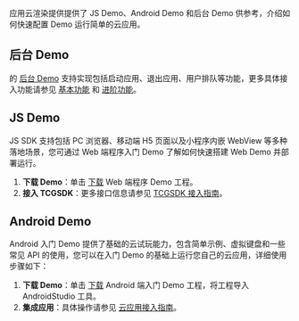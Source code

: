 应用云渲染提供提供了 JS Demo、Android Demo 和后台 Demo 供参考，介绍如何快速配置 Demo 运行简单的云应用。
## 后台 Demo
的 [后台 Demo](https://github.com/tencentyun/car-server-demo) 支持实现包括启动应用、退出应用、用户排队等功能，更多具体接入功能请参见 [基本功能](https://cloud.tencent.com/document/product/1547/78126 ) 和 [进阶功能](https://cloud.tencent.com/document/product/1547/78127)。

## JS Demo
JS SDK 支持包括 PC 浏览器、移动端 H5 页面以及小程序内嵌 WebView 等多种落地场景，您可通过 Web 端程序入门 Demo 了解如何快速搭建 Web Demo 并部署运行。
1. **下载 Demo**：单击 [下载](https://github.com/tencentyun/cloudgame-js-sdk/tree/master/samples) Web 端程序 Demo 工程。
2. **接入 TCGSDK**：更多接口信息请参见 [TCGSDK 接入指南](https://ex.cloud-gaming.myqcloud.com/cloud_gaming_web/docs/index.html)。

## Android Demo
Android 入门 Demo 提供了基础的云试玩能力，包含简单示例、虚拟键盘和一些常见 API 的使用，您可以在入门 Demo 的基础上运行您自己的云应用，详细使用步骤如下：
1. **下载 Demo**：单击 [下载](https://github.com/tencentyun/cloudgame-android-sdk/tree/master/TcrSdk/Demo) Android 端入门 Demo 工程，将工程导入 AndroidStudio 工具。
2. **集成应用**：具体操作请参见 [云应用接入指南](https://github.com/tencentyun/cloudgame-android-sdk/blob/master/TcrSdk/Doc/%E4%BA%91%E6%B8%B2%E6%9F%93SDK%E6%8E%A5%E5%85%A5%E6%8C%87%E5%8D%97.md)。
